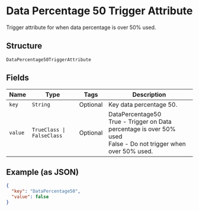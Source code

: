 
# Data Percentage 50 Trigger Attribute

Trigger attribute for when data percentage is over 50% used.

## Structure

`DataPercentage50TriggerAttribute`

## Fields

| Name | Type | Tags | Description |
|  --- | --- | --- | --- |
| `key` | `String` | Optional | Key data percentage 50. |
| `value` | `TrueClass \| FalseClass` | Optional | DataPercentage50<br />True - Trigger on Data percentage is over 50% used<br />False - Do not trigger when over 50% used. |

## Example (as JSON)

```json
{
  "key": "DataPercentage50",
  "value": false
}
```

